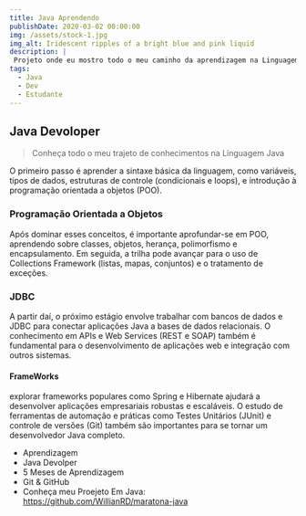 ```yaml
---
title: Java Aprendendo
publishDate: 2020-03-02 00:00:00
img: /assets/stock-1.jpg
img_alt: Iridescent ripples of a bright blue and pink liquid
description: |
 Projeto onde eu mostro todo o meu caminho da aprendizagem na Linguagem java
tags:
  - Java
  - Dev
  - Estudante
---
```


## Java Devoloper

> Conheça todo o meu trajeto de conhecimentos na Linguagem Java

O primeiro passo é aprender a sintaxe básica da linguagem, como variáveis, tipos de dados, estruturas de controle (condicionais e loops), e introdução à programação orientada a objetos (POO).

### Programação Orientada a Objetos

Após dominar esses conceitos, é importante aprofundar-se em POO, aprendendo sobre classes, objetos, herança, polimorfismo e encapsulamento. Em seguida, a trilha pode avançar para o uso de Collections Framework (listas, mapas, conjuntos) e o tratamento de exceções.

### JDBC

A partir daí, o próximo estágio envolve trabalhar com bancos de dados e JDBC para conectar aplicações Java a bases de dados relacionais. O conhecimento em APIs e Web Services (REST e SOAP) também é fundamental para o desenvolvimento de aplicações web e integração com outros sistemas.

#### FrameWorks
 explorar frameworks populares como Spring e Hibernate ajudará a desenvolver aplicações empresariais robustas e escaláveis. O estudo de ferramentas de automação e práticas como Testes Unitários (JUnit) e controle de versões (Git) também são importantes para se tornar um desenvolvedor Java completo.

- Aprendizagem
- Java Devolper
- 5 Meses de Aprendizagem
- Git & GitHub
- Conheça meu Proejeto Em Java: https://github.com/WillianRD/maratona-java

